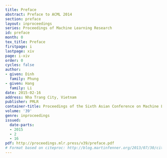 ```yaml
---
title: Preface
abstract: Preface to ACML 2014
section: preface
layout: inproceedings
series: Proceedings of Machine Learning Research
id: preface
month: 0
tex_title: Preface
firstpage: i
lastpage: xiv
page: i-xiv
order: 0
cycles: false
author:
- given: Dinh
  family: Phung
- given: Hang
  family: Li
date: 2015-02-16
address: Nha Trang City, Vietnam
publisher: PMLR
container-title: Proceedings of the Sixth Asian Conference on Machine Learning
volume: '39'
genre: inproceedings
issued:
  date-parts:
  - 2015
  - 2
  - 16
pdf: http://proceedings.mlr.press/v39/preface.pdf
# Format based on citeproc: http://blog.martinfenner.org/2013/07/30/citeproc-yaml-for-bibliographies/
---
```

